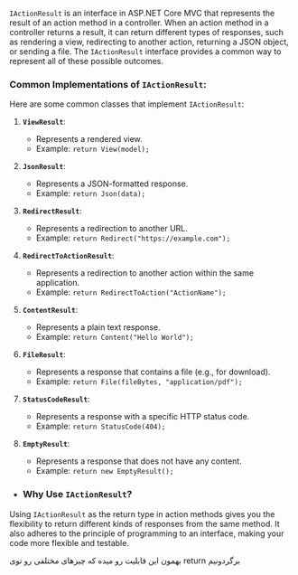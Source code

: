 `IActionResult` is an interface in ASP.NET Core MVC that represents the result of an action method in a controller. When an action method in a controller returns a result, it can return different types of responses, such as rendering a view, redirecting to another action, returning a JSON object, or sending a file. The `IActionResult` interface provides a common way to represent all of these possible outcomes.

### Common Implementations of `IActionResult`:

Here are some common classes that implement `IActionResult`:

1. **`ViewResult`**:
    
    - Represents a rendered view.
    - Example: `return View(model);`
2. **`JsonResult`**:
    
    - Represents a JSON-formatted response.
    - Example: `return Json(data);`
3. **`RedirectResult`**:
    
    - Represents a redirection to another URL.
    - Example: `return Redirect("https://example.com");`
4. **`RedirectToActionResult`**:
    
    - Represents a redirection to another action within the same application.
    - Example: `return RedirectToAction("ActionName");`
5. **`ContentResult`**:
    
    - Represents a plain text response.
    - Example: `return Content("Hello World");`
6. **`FileResult`**:
    
    - Represents a response that contains a file (e.g., for download).
    - Example: `return File(fileBytes, "application/pdf");`
7. **`StatusCodeResult`**:
    
    - Represents a response with a specific HTTP status code.
    - Example: `return StatusCode(404);`
8. **`EmptyResult`**:
    
    - Represents a response that does not have any content.
    - Example: `return new EmptyResult();`

- ### Why Use `IActionResult`?

Using `IActionResult` as the return type in action methods gives you the flexibility to return different kinds of responses from the same method. It also adheres to the principle of programming to an interface, making your code more flexible and testable.

بهمون این قابلیت رو میده که چیزهای مختلفی رو توی return برگردونیم 

